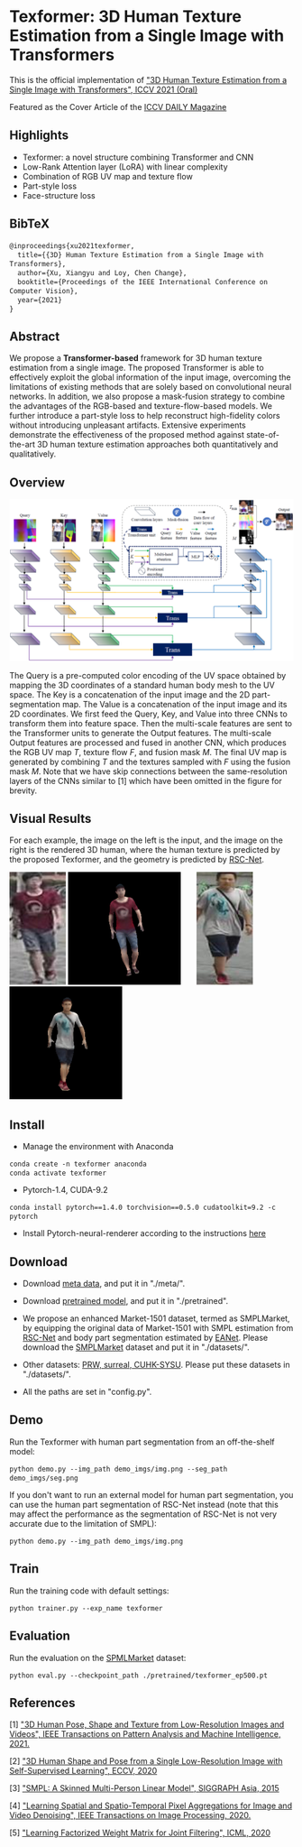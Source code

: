 # Texformer: 3D Human Texture Estimation from a Single Image with Transformers
This is the official implementation of ["3D Human Texture Estimation from a Single Image with Transformers", ICCV 2021 (Oral)](http://arxiv.org/abs/2109.02563)

Featured as the Cover Article of the [ICCV DAILY Magazine](https://rsipvision.com/ICCV2021-Wednesday)

## Highlights
* Texformer: a novel structure combining Transformer and CNN
* Low-Rank Attention layer (LoRA) with linear complexity
* Combination of RGB UV map and texture flow
* Part-style loss
* Face-structure loss


## BibTeX
```
@inproceedings{xu2021texformer,
  title={{3D} Human Texture Estimation from a Single Image with Transformers},
  author={Xu, Xiangyu and Loy, Chen Change},
  booktitle={Proceedings of the IEEE International Conference on Computer Vision},
  year={2021}
}
```


## Abstract
We propose a <b>Transformer-based</b> framework for 3D human texture estimation from a single image. The proposed Transformer is able to effectively exploit the global information of the input image, overcoming the limitations of existing methods that are solely based on convolutional neural networks. In addition, we also propose a mask-fusion strategy to combine the advantages of the RGB-based and texture-flow-based models. We further introduce a part-style loss to help reconstruct high-fidelity colors without introducing unpleasant artifacts. Extensive experiments demonstrate the effectiveness of the proposed method against state-of-the-art 3D human texture estimation approaches both quantitatively and qualitatively.


## Overview
<img src='github_imgs/overview.png' alt='Overview of Texformer' />

The Query is a pre-computed color encoding of the UV space obtained by mapping the 3D coordinates of a standard human body mesh to the UV space. The Key is a concatenation of the input image and the 2D part-segmentation map. The Value is a concatenation of the input image and its 2D coordinates. We first feed the Query, Key, and Value into three CNNs to transform them into feature space. Then the multi-scale features are sent to the Transformer units to generate the Output features. The multi-scale Output features are processed and fused in another CNN, which produces the RGB UV map <i>T</i>, texture flow <i>F</i>, and fusion mask <i>M</i>. The final UV map is generated by combining <i>T</i> and the textures sampled with <i>F</i> using the fusion mask <i>M</i>. Note that we have skip connections between the same-resolution layers of the CNNs similar to [1] which have been omitted in the figure for brevity.

## Visual Results
For each example, the image on the left is the input, and the image on the right is the rendered 3D human, where the human texture is predicted by the proposed Texformer, and the geometry is predicted by [RSC-Net](https://github.com/xuxy09/RSC-Net).


<img src='github_imgs/ex1_in.png' alt='input1' style="height:200px"/> <img src='github_imgs/ex1.gif' alt='input1' style="height:200px"/> &nbsp; &nbsp; &nbsp; 
<img src='github_imgs/ex2_in.png' alt='input1' style="height:200px"/> <img src='github_imgs/ex2.gif' alt='input1' style="height:200px"/> 

## Install
* Manage the environment with Anaconda
``` 
conda create -n texformer anaconda
conda activate texformer
```
* Pytorch-1.4, CUDA-9.2
```
conda install pytorch==1.4.0 torchvision==0.5.0 cudatoolkit=9.2 -c pytorch
```

* Install Pytorch-neural-renderer according to the instructions [here](https://github.com/daniilidis-group/neural_renderer.git)

## Download
* Download [meta data](https://www.dropbox.com/s/ekxn300cuw8bw6b/meta.zip?dl=0), and put it in "./meta/".

* Download [pretrained model](https://www.dropbox.com/s/cqa6omqvtqfotku/texformer_ep500.pt?dl=0), and put it in "./pretrained".

* We propose an enhanced Market-1501 dataset, termed as SMPLMarket, by equipping the original data of Market-1501 with SMPL estimation from [RSC-Net](https://github.com/xuxy09/RSC-Net) and body part segmentation estimated by [EANet](https://github.com/huanghoujing/EANet). 
Please download the [SMPLMarket](https://sites.google.com/view/xiangyuxu/texformer) dataset and put it in "./datasets/". 

* Other datasets: [PRW, surreal, CUHK-SYSU](https://sites.google.com/view/xiangyuxu/texformer).
Please put these datasets in "./datasets/".

* All the paths are set in "config.py".

## Demo
Run the Texformer with human part segmentation from an off-the-shelf model:
```
python demo.py --img_path demo_imgs/img.png --seg_path demo_imgs/seg.png
```

If you don't want to run an external model for human part segmentation, you can use the human part segmentation of RSC-Net instead (note that this may affect the performance as the segmentation of RSC-Net is not very accurate due to the limitation of SMPL):
```
python demo.py --img_path demo_imgs/img.png
```

## Train
Run the training code with default settings:
```
python trainer.py --exp_name texformer
```

## Evaluation
Run the evaluation on the [SPMLMarket](https://sites.google.com/view/xiangyuxu/texformer) dataset:
```
python eval.py --checkpoint_path ./pretrained/texformer_ep500.pt
```


## References
[1] ["3D Human Pose, Shape and Texture from Low-Resolution Images and Videos", IEEE Transactions on Pattern Analysis and Machine Intelligence, 2021.](https://arxiv.org/abs/2103.06498)

[2] ["3D Human Shape and Pose from a Single Low-Resolution Image with Self-Supervised Learning", ECCV, 2020](https://arxiv.org/abs/2007.13666)

[3] ["SMPL: A Skinned Multi-Person Linear Model", SIGGRAPH Asia, 2015](https://files.is.tue.mpg.de/black/papers/SMPL2015.pdf)

[4] ["Learning Spatial and Spatio-Temporal Pixel Aggregations for Image and Video Denoising", IEEE Transactions on Image Processing, 2020.](https://arxiv.org/abs/2101.10760)

[5] ["Learning Factorized Weight Matrix for Joint Filtering", ICML, 2020](http://proceedings.mlr.press/v119/xu20f.html)

